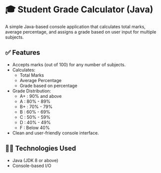 # 🎓 Student Grade Calculator (Java)

A simple Java-based console application that calculates total marks, average percentage, and assigns a grade based on user input for multiple subjects.

## ✅ Features

- Accepts marks (out of 100) for any number of subjects.
- Calculates:
  - Total Marks
  - Average Percentage
  - Grade based on percentage
- Grade Distribution:
  - A+ : 90% and above
  - A  : 80% - 89%
  - B+ : 70% - 79%
  - B  : 60% - 69%
  - C  : 50% - 59%
  - D  : 40% - 49%
  - F  : Below 40%
- Clean and user-friendly console interface.

## 🧑‍💻 Technologies Used

- Java (JDK 8 or above)
- Console-based I/O
